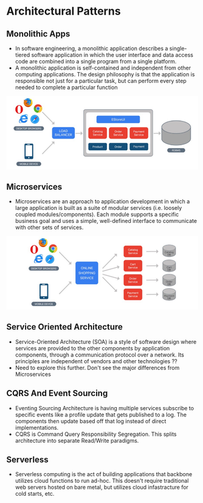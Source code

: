 # Architectural Patterns

## Monolithic Apps
- In software engineering, a monolithic application describes a single-tiered software application in which the user interface and data access code are combined into a single program from a single platform.
- A monolithic application is self-contained and independent from other computing applications. The design philosophy is that the application is responsible not just for a particular task, but can perform every step needed to complete a particular function

![Image of Monolithic Architecture](monolithic.jpeg)

## Microservices
- Microservices are an approach to application development in which a large application is built as a suite of modular services (i.e. loosely coupled modules/components). Each module supports a specific business goal and uses a simple, well-defined interface to communicate with other sets of services.

![Image of Microservices Architecture](microservices.jpeg)

## Service Oriented Architecture
- Service-Oriented Architecture (SOA) is a style of software design where services are provided to the other components by application components, through a communication protocol over a network. Its principles are independent of vendors and other technologies ??
- Need to explore this further. Don't see the major differences from Microservices

## CQRS And Event Sourcing
- Eventing Sourcing Architecture is having multiple services subscribe to specific events like a profile update  that gets published to a log. The components then update based off that log instead of direct implementations.
- CQRS is Command Query Responsibility Segregation. This splits architecture into separate Read/Write paradigms. 

## Serverless
- Serverless computing is the act of building applications that backbone utilizes cloud functions to run ad-hoc. This doesn't require traditional web servers hosted on bare metal, but utilizes cloud infastracture for cold starts, etc.


